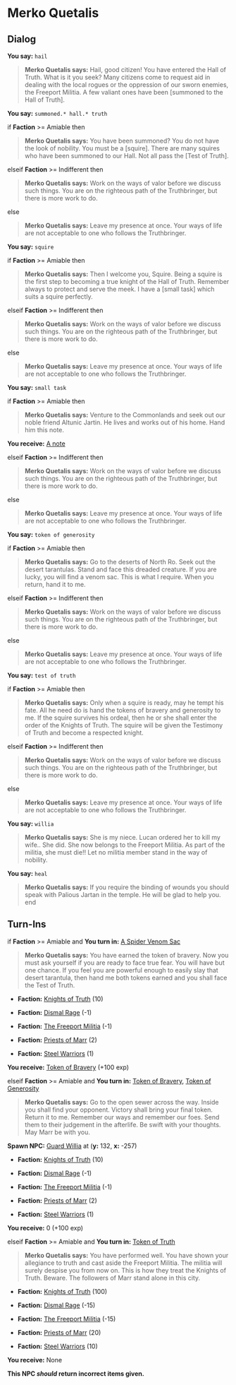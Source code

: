 # Merko Quetalis
## Dialog

**You say:** `hail`



>**Merko Quetalis says:** Hail, good citizen!  You have entered the Hall of Truth.  What is it you seek?  Many citizens come to request aid in dealing with the local rogues or the oppression of our sworn enemies, the Freeport Militia.  A few valiant ones have been [summoned to the Hall of Truth].

**You say:** `summoned.* hall.* truth`



if **Faction** >= Amiable then




>**Merko Quetalis says:** You have been summoned? You do not have the look of nobility. You must be a [squire]. There are many squires who have been summoned to our Hall. Not all pass the [Test of Truth].


elseif **Faction** >= Indifferent then




>**Merko Quetalis says:** Work on the ways of valor before we discuss such things. You are on the righteous path of the Truthbringer, but there is more work to do.


else



>**Merko Quetalis says:** Leave my presence at once. Your ways of life are not acceptable to one who follows the Truthbringer.


**You say:** `squire`



if **Faction** >= Amiable then




>**Merko Quetalis says:** Then I welcome you, Squire. Being a squire is the first step to becoming a true knight of the Hall of Truth. Remember always to protect and serve the meek. I have a [small task] which suits a squire perfectly.


elseif **Faction** >= Indifferent then




>**Merko Quetalis says:** Work on the ways of valor before we discuss such things. You are on the righteous path of the Truthbringer, but there is more work to do.


else



>**Merko Quetalis says:** Leave my presence at once. Your ways of life are not acceptable to one who follows the Truthbringer.


**You say:** `small task`



if **Faction** >= Amiable then




>**Merko Quetalis says:** Venture to the Commonlands and seek out our noble friend Altunic Jartin. He lives and works out of his home. Hand him this note.



**You receive:**  [A note](/item/18896)


elseif **Faction** >= Indifferent then




>**Merko Quetalis says:** Work on the ways of valor before we discuss such things. You are on the righteous path of the Truthbringer, but there is more work to do.


else



>**Merko Quetalis says:** Leave my presence at once. Your ways of life are not acceptable to one who follows the Truthbringer.


**You say:** `token of generosity`



if **Faction** >= Amiable then




>**Merko Quetalis says:** Go to the deserts of North Ro. Seek out the desert tarantulas. Stand and face this dreaded creature. If you are lucky, you will find a venom sac. This is what I require. When you return, hand it to me.


elseif **Faction** >= Indifferent then




>**Merko Quetalis says:** Work on the ways of valor before we discuss such things. You are on the righteous path of the Truthbringer, but there is more work to do.


else



>**Merko Quetalis says:** Leave my presence at once. Your ways of life are not acceptable to one who follows the Truthbringer.


**You say:** `test of truth`



if **Faction** >= Amiable then




>**Merko Quetalis says:** Only when a squire is ready, may he tempt his fate. All he need do is hand the tokens of bravery and generosity to me. If the squire survives his ordeal, then he or she shall enter the order of the Knights of Truth. The squire will be given the Testimony of Truth and become a respected knight.


elseif **Faction** >= Indifferent then




>**Merko Quetalis says:** Work on the ways of valor before we discuss such things. You are on the righteous path of the Truthbringer, but there is more work to do.


else



>**Merko Quetalis says:** Leave my presence at once. Your ways of life are not acceptable to one who follows the Truthbringer.


**You say:** `willia`



>**Merko Quetalis says:** She is my niece. Lucan ordered her to kill my wife.. She did. She now belongs to the Freeport Militia. As part of the militia, she must die!! Let no militia member stand in the way of nobility.

**You say:** `heal`



>**Merko Quetalis says:** If you require the binding of wounds you should speak with Palious Jartan in the temple. He will be glad to help you.
end

## Turn-Ins




if **Faction** >= Amiable and  **You turn in:** [A Spider Venom Sac](/item/14018)


>**Merko Quetalis says:** You have earned the token of bravery. Now you must ask yourself if you are ready to face true fear. You will have but one chance. If you feel you are powerful enough to easily slay that desert tarantula, then hand me both tokens earned and you shall face the Test of Truth.


* __Faction:__ [Knights of Truth](/faction/281) (10)


* __Faction:__ [Dismal Rage](/faction/271) (-1)


* __Faction:__ [The Freeport Militia](/faction/330) (-1)


* __Faction:__ [Priests of Marr](/faction/362) (2)


* __Faction:__ [Steel Warriors](/faction/311) (1)


 **You receive:**  [Token of Bravery](/item/12144) (+100 exp)

elseif **Faction** >= Amiable and  **You turn in:** [Token of Bravery](/item/12144), [Token of Generosity](/item/13865)


>**Merko Quetalis says:** Go to the open sewer across the way. Inside you shall find your opponent. Victory shall bring your final token. Return it to me. Remember our ways and remember our foes. Send them to their judgement in the afterlife. Be swift with your thoughts. May Marr be with you.


**Spawn NPC:**  [Guard Willia](/npc/8110) at (**y:** 132, **x:** -257)


* __Faction:__ [Knights of Truth](/faction/281) (10)


* __Faction:__ [Dismal Rage](/faction/271) (-1)


* __Faction:__ [The Freeport Militia](/faction/330) (-1)


* __Faction:__ [Priests of Marr](/faction/362) (2)


* __Faction:__ [Steel Warriors](/faction/311) (1)


 **You receive:** 0 (+100 exp)

elseif **Faction** >= Amiable and  **You turn in:** [Token of Truth](/item/13866)


>**Merko Quetalis says:** You have performed well. You have shown your allegiance to truth and cast aside the Freeport Militia. The militia will surely despise you from now on. This is how they treat the Knights of Truth. Beware. The followers of Marr stand alone in this city.


* __Faction:__ [Knights of Truth](/faction/281) (100)


* __Faction:__ [Dismal Rage](/faction/271) (-15)


* __Faction:__ [The Freeport Militia](/faction/330) (-15)


* __Faction:__ [Priests of Marr](/faction/362) (20)


* __Faction:__ [Steel Warriors](/faction/311) (10)


 **You receive:** None 

**This NPC *should* return incorrect items given.**
